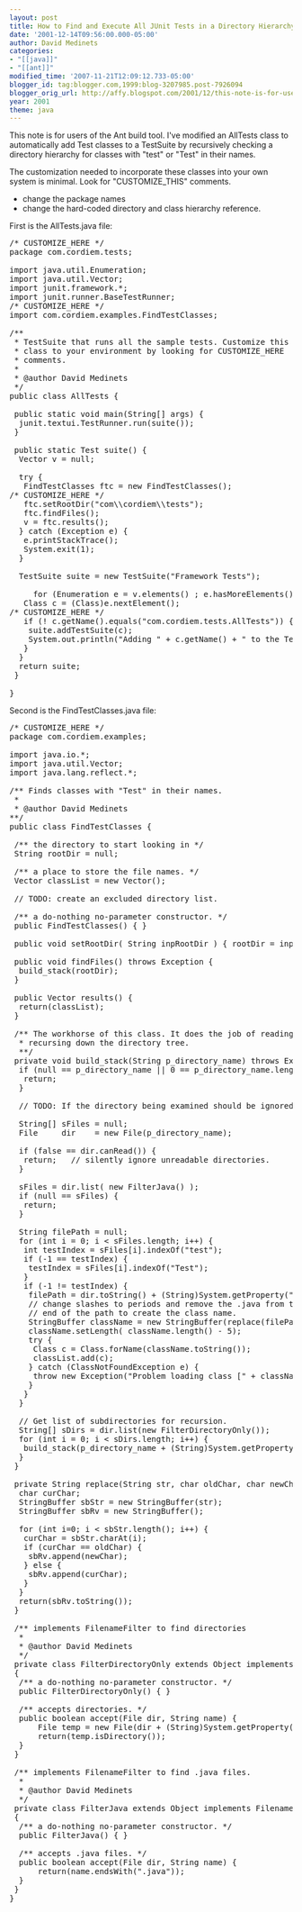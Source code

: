 ```yaml
---
layout: post
title: How to Find and Execute All JUnit Tests in a Directory Hierarchy
date: '2001-12-14T09:56:00.000-05:00'
author: David Medinets
categories:
- "[[java]]"
- "[[ant]]"
modified_time: '2007-11-21T12:09:12.733-05:00'
blogger_id: tag:blogger.com,1999:blog-3207985.post-7926094
blogger_orig_url: http://affy.blogspot.com/2001/12/this-note-is-for-users-of-ant-build.md
year: 2001
theme: java
---
```


This note is for users of the Ant build tool. I've modified an AllTests class to automatically add Test classes to a
TestSuite by recursively checking a directory hierarchy for classes with "test" or "Test" in their names.


The customization needed to incorporate these classes into your own system is minimal. Look for "CUSTOMIZE_THIS"
comments.
- change the package names
- change the hard-coded directory and class hierarchy reference.

First is the AllTests.java file:
<pre>
/* CUSTOMIZE_HERE */
package com.cordiem.tests;

import java.util.Enumeration;
import java.util.Vector;
import junit.framework.*;
import junit.runner.BaseTestRunner;
/* CUSTOMIZE_HERE */
import com.cordiem.examples.FindTestClasses;

/**
 * TestSuite that runs all the sample tests. Customize this
 * class to your environment by looking for CUSTOMIZE_HERE
 * comments.
 *
 * @author David Medinets
 */
public class AllTests {

 public static void main(String[] args) {
  junit.textui.TestRunner.run(suite());
 }

 public static Test suite() {
  Vector v = null;

  try {
   FindTestClasses ftc = new FindTestClasses();
/* CUSTOMIZE_HERE */
   ftc.setRootDir("com\\cordiem\\tests");
   ftc.findFiles();
   v = ftc.results();
  } catch (Exception e) {
   e.printStackTrace();
   System.exit(1);
  }

  TestSuite suite = new TestSuite("Framework Tests");

     for (Enumeration e = v.elements() ; e.hasMoreElements() ;) {
   Class c = (Class)e.nextElement();
/* CUSTOMIZE_HERE */
   if (! c.getName().equals("com.cordiem.tests.AllTests")) {
    suite.addTestSuite(c);
    System.out.println("Adding " + c.getName() + " to the Test suite.");
   }
  }
  return suite;
 }

}
</pre>

Second is the FindTestClasses.java file:
<pre>
/* CUSTOMIZE_HERE */
package com.cordiem.examples;

import java.io.*;
import java.util.Vector;
import java.lang.reflect.*;

/** Finds classes with "Test" in their names.
 *
 * @author David Medinets
**/
public class FindTestClasses {

 /** the directory to start looking in */
 String rootDir = null;

 /** a place to store the file names. */
 Vector classList = new Vector();

 // TODO: create an excluded directory list.

 /** a do-nothing no-parameter constructor. */
 public FindTestClasses() { }

 public void setRootDir( String inpRootDir ) { rootDir = inpRootDir; }

 public void findFiles() throws Exception {
  build_stack(rootDir);
 }

 public Vector results() {
  return(classList);
 }

 /** The workhorse of this class. It does the job of reading directories and
  * recursing down the directory tree.
  **/
 private void build_stack(String p_directory_name) throws Exception {
  if (null == p_directory_name || 0 == p_directory_name.length()) {
   return;
  }

  // TODO: If the directory being examined should be ignored, then leave this method.

  String[] sFiles = null;
  File     dir    = new File(p_directory_name);

  if (false == dir.canRead()) {
   return;   // silently ignore unreadable directories.
  }

  sFiles = dir.list( new FilterJava() );
  if (null == sFiles) {
   return;
  }

  String filePath = null;
  for (int i = 0; i &lt; sFiles.length; i++) {
   int testIndex = sFiles[i].indexOf("test");
   if (-1 == testIndex) {
    testIndex = sFiles[i].indexOf("Test");
   }
   if (-1 != testIndex) {
    filePath = dir.toString() + (String)System.getProperty("file.separator") + sFiles[i];
    // change slashes to periods and remove the .java from the
    // end of the path to create the class name.
    StringBuffer className = new StringBuffer(replace(filePath, '\\', '.'));
    className.setLength( className.length() - 5);
    try {
     Class c = Class.forName(className.toString());
     classList.add(c);
    } catch (ClassNotFoundException e) {
     throw new Exception("Problem loading class [" + className.toString() + "].");
    }
   }
  }

  // Get list of subdirectories for recursion.
  String[] sDirs = dir.list(new FilterDirectoryOnly());
  for (int i = 0; i &lt; sDirs.length; i++) {
   build_stack(p_directory_name + (String)System.getProperty("file.separator") + sDirs[i]);
  }
 }

 private String replace(String str, char oldChar, char newChar) {
  char curChar;
  StringBuffer sbStr = new StringBuffer(str);
  StringBuffer sbRv = new StringBuffer();

  for (int i=0; i &lt; sbStr.length(); i++) {
   curChar = sbStr.charAt(i);
   if (curChar == oldChar) {
    sbRv.append(newChar);
   } else {
    sbRv.append(curChar);
   }
  }
  return(sbRv.toString());
 }

 /** implements FilenameFilter to find directories
  *
  * @author David Medinets
  */
 private class FilterDirectoryOnly extends Object implements FilenameFilter
 {
  /** a do-nothing no-parameter constructor. */
  public FilterDirectoryOnly() { }

  /** accepts directories. */
  public boolean accept(File dir, String name) {
      File temp = new File(dir + (String)System.getProperty("file.separator") + name);
      return(temp.isDirectory());
  }
 }

 /** implements FilenameFilter to find .java files.
  *
  * @author David Medinets
  */
 private class FilterJava extends Object implements FilenameFilter
 {
  /** a do-nothing no-parameter constructor. */
  public FilterJava() { }

  /** accepts .java files. */
  public boolean accept(File dir, String name) {
      return(name.endsWith(".java"));
  }
 }
}
</pre>